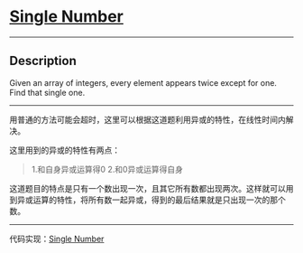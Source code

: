 # [Single Number](https://leetcode.com/problems/single-number/)

---

## Description

Given an array of integers, every element appears twice except for one. Find that single one.

---

用普通的方法可能会超时，这里可以根据这道题利用异或的特性，在线性时间内解决。

这里用到的异或的特性有两点：

>   1.和自身异或运算得0
>   2.和0异或运算得自身

这道题目的特点是只有一个数出现一次，且其它所有数都出现两次。这样就可以用到异或运算的特性，将所有数一起异或，得到的最后结果就是只出现一次的那个数。

---

代码实现：[Single Number](./SingleNumber.py)

